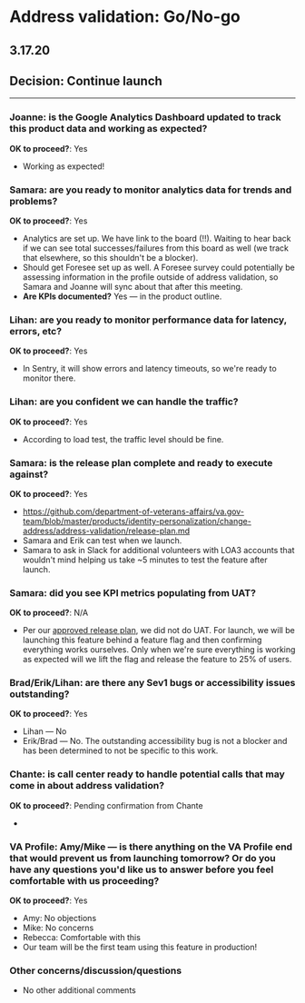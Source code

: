 # Address validation: Go/No-go 
## 3.17.20

## Decision: Continue launch

---

### Joanne: is the Google Analytics Dashboard updated to track this product data and working as expected?

**OK to proceed?**: Yes

- Working as expected!


### Samara: are you ready to monitor analytics data for trends and problems?

**OK to proceed?**: Yes

- Analytics are set up. We have link to the board (!!). Waiting to hear back if we can see total successes/failures from this board as well (we track that elsewhere, so this shouldn't be a blocker).
- Should get Foresee set up as well. A Foresee survey could potentially be assessing information in the profile outside of address validation, so Samara and Joanne will sync about that after this meeting.
- **Are KPIs documented?** Yes — in the product outline.


### Lihan: are you ready to monitor performance data for latency, errors, etc?

**OK to proceed?**: Yes

- In Sentry, it will show errors and latency timeouts, so we're ready to monitor there.

### Lihan: are you confident we can handle the traffic?

**OK to proceed?**: Yes

- According to load test, the traffic level should be fine.

### Samara: is the release plan complete and ready to execute against?

**OK to proceed?**: Yes

- https://github.com/department-of-veterans-affairs/va.gov-team/blob/master/products/identity-personalization/change-address/address-validation/release-plan.md
- Samara and Erik can test when we launch.
- Samara to ask in Slack for additional volunteers with LOA3 accounts that wouldn't mind helping us take ~5 minutes to test the feature after launch.

### Samara: did you see KPI metrics populating from UAT?

**OK to proceed?**: N/A

- Per our [approved release plan](https://github.com/department-of-veterans-affairs/va.gov-team/blob/master/products/identity-personalization/change-address/address-validation/release-plan.md), we did not do UAT. For launch, we will be launching this feature behind a feature flag and then confirming everything works ourselves. Only when we're sure everything is working as expected will we lift the flag and release the feature to 25% of users. 

### Brad/Erik/Lihan: are there any Sev1 bugs or accessibility issues outstanding?

**OK to proceed?**: Yes

- Lihan — No
- Erik/Brad — No. The outstanding accessibility bug is not a blocker and has been determined to not be specific to this work.

### Chante: is call center ready to handle potential calls that may come in about address validation?

**OK to proceed?**: Pending confirmation from Chante

- 

### VA Profile: Amy/Mike — is there anything on the VA Profile end that would prevent us from launching tomorrow? Or do you have any questions you'd like us to answer before you feel comfortable with us proceeding?


**OK to proceed?**: Yes

- Amy: No objections
- Mike: No concerns
- Rebecca: Comfortable with this
- Our team will be the first team using this feature in production!

### Other concerns/discussion/questions

- No other additional comments
